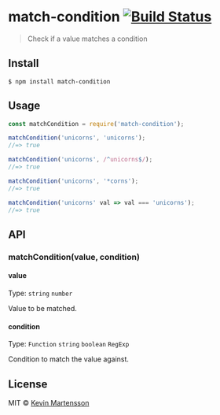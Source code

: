 # match-condition [![Build Status](https://travis-ci.org/kevva/match-condition.svg?branch=master)](https://travis-ci.org/kevva/match-condition)

> Check if a value matches a condition


## Install

```
$ npm install match-condition
```


## Usage

```js
const matchCondition = require('match-condition');

matchCondition('unicorns', 'unicorns');
//=> true

matchCondition('unicorns', /^unicorns$/);
//=> true

matchCondition('unicorns', '*corns');
//=> true

matchCondition('unicorns' val => val === 'unicorns');
//=> true
```


## API

### matchCondition(value, condition)

#### value

Type: `string` `number`

Value to be matched.

#### condition

Type: `Function` `string` `boolean` `RegExp`

Condition to match the value against.


## License

MIT © [Kevin Martensson](http://github.com/kevva)
